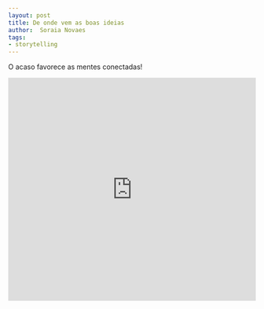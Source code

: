 ```yaml
---
layout: post
title: De onde vem as boas ideias
author:  Soraia Novaes
tags:
- storytelling
---
```

O acaso favorece as mentes conectadas!


<iframe 
  width="100%" 
  height="455" 
  src="http://www.youtube.com/embed/g6tgH2dWx5c?&autoplay=1&autohide=1&modestbranding=0&showinfo=0&ap=%2526fmt%3D22" 
  frameborder="0" 
  allowfullscreen>
</iframe>

